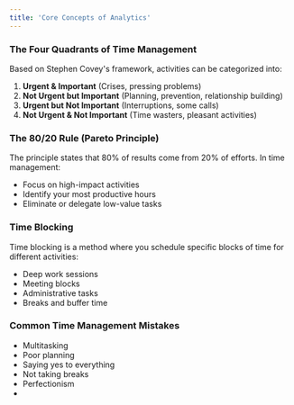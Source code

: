 ```yaml
---
title: 'Core Concepts of Analytics'
---
```


### The Four Quadrants of Time Management

Based on Stephen Covey's framework, activities can be categorized into:

1. **Urgent & Important** (Crises, pressing problems)
2. **Not Urgent but Important** (Planning, prevention, relationship building)
3. **Urgent but Not Important** (Interruptions, some calls)
4. **Not Urgent & Not Important** (Time wasters, pleasant activities)

### The 80/20 Rule (Pareto Principle)

The principle states that 80% of results come from 20% of efforts. In time management:

- Focus on high-impact activities
- Identify your most productive hours
- Eliminate or delegate low-value tasks

### Time Blocking

Time blocking is a method where you schedule specific blocks of time for different activities:

- Deep work sessions
- Meeting blocks
- Administrative tasks
- Breaks and buffer time

### Common Time Management Mistakes

- Multitasking
- Poor planning
- Saying yes to everything
- Not taking breaks
- Perfectionism
- 